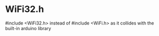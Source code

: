 # WiFi32.h
#include &lt;WiFi32.h> instead of #include &lt;WiFi.h> as it collides with the built-in arduino library
